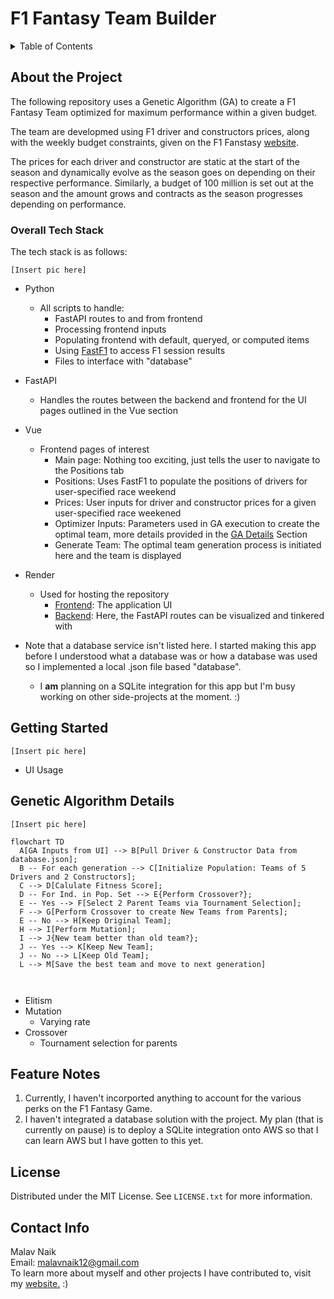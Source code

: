 # F1 Fantasy Team Builder
<details>
  <summary>Table of Contents</summary>
  <ol>
    <li><a href="#about-the-project">About The Project</a></li>
    <li><a href="#overall-tech-stack">Tech Stack</a></li>
    <li><a href="#getting-started">App Usage</a></li>
    <li><a href="#genetic-algorithm-details">GA Details</a></li>
    <li><a href="#feature-notes">App Notes</a></li>
    <li><a href="#license">License</a></li>
    <li><a href="#contact-info">Contact</a></li>
  </ol>
</details>


## About the Project
The following repository uses a Genetic Algorithm (GA) to create a F1 Fantasy Team optimized for maximum performance within a given budget. 

The team are developmed using F1 driver and constructors prices, along with the weekly budget constraints, given on the F1 Fanstasy [website](https://fantasy.formula1.com/en/create-team).

The prices for each driver and constructor are static at the start of the season and dynamically evolve as the season goes on depending on their respective performance. Similarly, a budget of 100 million is set out at the season and the amount grows and contracts as the season progresses depending on performance.

### Overall Tech Stack
The tech stack is as follows:

`[Insert pic here]`

- Python
  - All scripts to handle:
    - FastAPI routes to and from frontend
    - Processing frontend inputs
    - Populating frontend with default, queryed, or computed items
    - Using [FastF1](https://github.com/theOehrly/Fast-F1) to access F1 session results
    - Files to interface with "database"

- FastAPI
  - Handles the routes between the backend and frontend for the UI pages outlined in the Vue section 

- Vue
  - Frontend pages of interest
    - Main page: Nothing too exciting, just tells the user to navigate to the Positions tab
    - Positions: Uses FastF1 to populate the positions of drivers for user-specified race weekend
    - Prices: User inputs for driver and constructor prices for a given user-specified race weekened
    - Optimizer Inputs: Parameters used in GA execution to create the optimal team, more details provided in the <a href="#genetic-algorithm-details">GA Details</a> Section
    - Generate Team: The optimal team generation process is initiated here and the team is displayed

- Render
  - Used for hosting the repository
    - [Frontend](https://f1-fantasy-model.onrender.com/): The application UI
    - [Backend](https://f1-fantasy-model-backend.onrender.com/docs): Here, the FastAPI routes can be visualized and tinkered with

- Note that a database service isn't listed here. I started making this app before I understood what a database was or how a database was used so I implemented a local .json file based "database".
  - I **am** planning on a SQLite integration for this app but I'm busy working on other side-projects at the moment. :)

## Getting Started
`[Insert pic here]`
- UI Usage

## Genetic Algorithm Details
`[Insert pic here]`
```mermaid
flowchart TD
  A[GA Inputs from UI] --> B[Pull Driver & Constructor Data from database.json];
  B -- For each generation --> C[Initialize Population: Teams of 5 Drivers and 2 Constructors];
  C --> D[Calulate Fitness Score];
  D -- For Ind. in Pop. Set --> E{Perform Crossover?};
  E -- Yes --> F[Select 2 Parent Teams via Tournament Selection];
  F --> G[Perform Crossover to create New Teams from Parents];
  E -- No --> H[Keep Original Team];
  H --> I[Perform Mutation];
  I --> J{New team better than old team?};
  J -- Yes --> K[Keep New Team];
  J -- No --> L[Keep Old Team];
  L --> M[Save the best team and move to next generation]

  
```
- Elitism
- Mutation 
  - Varying rate
- Crossover 
  - Tournament selection for parents

## Feature Notes
1) Currently, I haven't incorported anything to account for the various perks on the F1 Fantasy Game.
2) I haven't integrated a database solution with the project. My plan (that is currently on pause) is to deploy a SQLite integration onto AWS so that I can learn AWS but I have gotten to this yet.

## License
Distributed under the MIT License. See `LICENSE.txt` for more information.


## Contact Info
Malav Naik \
Email: malavnaik12@gmail.com \
To learn more about myself and other projects I have contributed to, visit my [website.](https://sites.google.com/view/malavnaik) :)